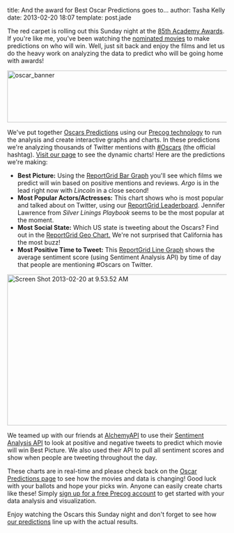 title: And the award for Best Oscar Predictions goes to...
author: Tasha Kelly
date: 2013-02-20 18:07
template: post.jade

<p>The red carpet is rolling out this Sunday night at the <a href="http://oscar.go.com/">85th Academy Awards</a>. If you're like me, you've been watching the <a href="http://oscar.go.com/nominees">nominated movies</a> to make predictions on who will win.  Well, just sit back and enjoy the films and let us do the heavy work on analyzing the data to predict who will be going home with awards!</p>
<p><a href="http://www2.precog.com/2013-oscars"><img class="alignnone  wp-image-404" alt="oscar_banner" src="/blog/images/oscar_banner-1024x196.png" width="625" height="119" /></a></p>
<p>We've put together <a href="http://www2.precog.com/2013-oscars">Oscars Predictions</a> using our <a href="http://www.precog.com/products/precog">Precog technology</a> to run the analysis and create interactive graphs and charts. In these predictions we're analyzing thousands of Twitter mentions with <a href="https://twitter.com/search?q=%23oscars">#Oscars</a> (the official hashtag). <a href="http://www2.precog.com/2013-oscars">Visit our page</a> to see the dynamic charts! Here are the predictions we're making:<b><b><br />
</b></b></p>
<ul>
<li dir="ltr"><strong>Best Picture:</strong> Using the <a href="http://www.precog.com/products/reportgrid">ReportGrid Bar Graph</a> you'll see which films we predict will win based on positive mentions and reviews. <em>Argo</em> is in the lead right now with <em>Lincoln</em> in a close second!</li>
<li dir="ltr"><strong>Most Popular Actors/Actresses:</strong> This chart shows who is most popular and talked about on Twitter, using our <a href="http://www.precog.com/products/reportgrid">ReportGrid Leaderboard</a>. Jennifer Lawrence from <em>Silver Linings Playbook</em> seems to be the most popular at the moment.</li>
<li dir="ltr"><strong>Most Social State:</strong> Which US state is tweeting about the Oscars? Find out in the <a href="http://www.precog.com/products/reportgrid">ReportGrid Geo Chart.</a> We're not surprised that California has the most buzz!</li>
<li dir="ltr"><strong>Most Positive Time to Tweet:</strong> This <a href="http://www.precog.com/products/reportgrid">ReportGrid Line Graph</a> shows the average sentiment score (using Sentiment Analysis API) by time of day that people are mentioning #Oscars on Twitter.</li>
</ul>
<p><a href="http://www2.precog.com/2013-oscars"><img class="alignnone size-large wp-image-405" alt="Screen Shot 2013-02-20 at 9.53.52 AM" src="/blog/images/Screen-Shot-2013-02-20-at-9.53.52-AM-1024x568.png" width="625" height="346" /></a></p>
<p>We teamed up with our friends at <a href="http://www.alchemyapi.com/">AlchemyAPI</a> to use their <a href="http://www.alchemyapi.com/api/sentiment/">Sentiment Analysis API</a> to look at positive and negative tweets to predict which movie will win Best Picture. We also used their API to pull all sentiment scores and show when people are tweeting throughout the day.</p>
<p>These charts are in real-time and please check back on the <a href="http://www2.precog.com/2013-oscars">Oscar Predictions page</a> to see how the movies and data is changing! Good luck with your ballots and hope your picks win. Anyone can easily create charts like these! Simply <a href="http://www.precog.com/registration">sign up for a free Precog account</a> to get started with your data analysis and visualization.</p>
<p>Enjoy watching the Oscars this Sunday night and don't forget to see how <a href="http://www2.precog.com/2013-oscars">our predictions</a> line up with the actual results.</p>